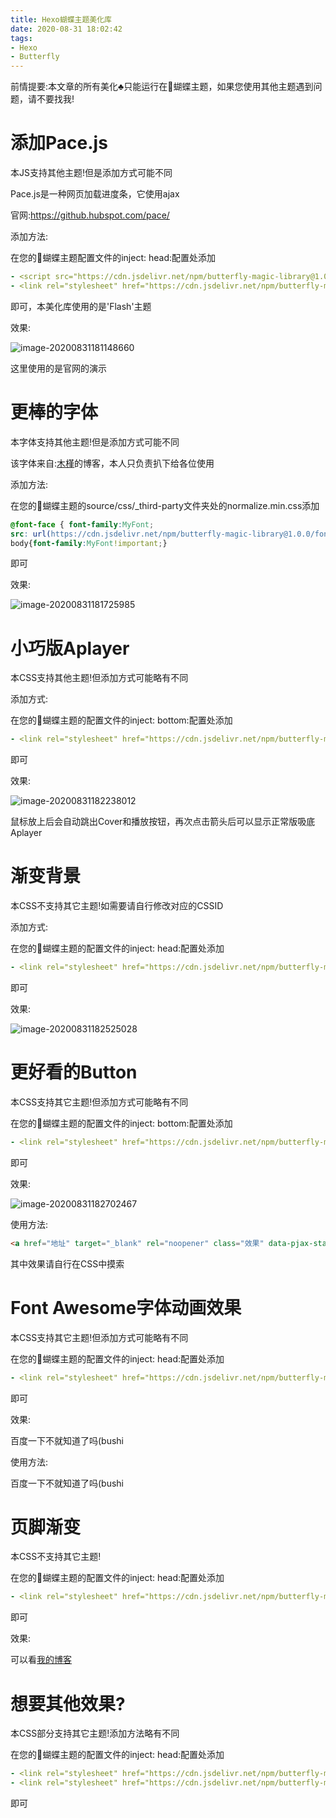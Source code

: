 ```yaml
---
title: Hexo蝴蝶主题美化库
date: 2020-08-31 18:02:42
tags:
- Hexo
- Butterfly
---
```


前情提要:本文章的所有美化♣只能运行在🦋蝴蝶主题，如果您使用其他主题遇到问题，请不要找我!





# 添加Pace.js

本JS支持其他主题!但是添加方式可能不同

Pace.js是一种网页加载进度条，它使用ajax

官网:https://github.hubspot.com/pace/

添加方法:

在您的🦋蝴蝶主题配置文件的inject:
  head:配置处添加

``` yaml
- <script src="https://cdn.jsdelivr.net/npm/butterfly-magic-library@1.0.0/js/pace.js"></script>
- <link rel="stylesheet" href="https://cdn.jsdelivr.net/npm/butterfly-magic-library@1.0.0/css/pace.css">
```

即可，本美化库使用的是'Flash'主题

效果:

![image-20200831181148660](https://cdn.jsdelivr.net/gh/slblog-github/BlogFlies/Blog/Pic/image-20200831181148660.png)

这里使用的是官网的演示

# 更棒的字体

本字体支持其他主题!但是添加方式可能不同

该字体来自:[木槿](https://xiabor.com)的博客，本人只负责扒下给各位使用

添加方法:

在您的🦋蝴蝶主题的source/css/_third-party文件夹处的normalize.min.css添加

``` css
@font-face { font-family:MyFont;
src: url(https://cdn.jsdelivr.net/npm/butterfly-magic-library@1.0.0/font/Font.woff2)}
body{font-family:MyFont!important;}
```

即可

效果:

![image-20200831181725985](https://cdn.jsdelivr.net/gh/slblog-github/BlogFlies/Blog/Pic/image-20200831181725985.png)

# 小巧版Aplayer

本CSS支持其他主题!但添加方式可能略有不同

添加方式:

在您的🦋蝴蝶主题的配置文件的inject:
  bottom:配置处添加

```yaml
- <link rel="stylesheet" href="https://cdn.jsdelivr.net/npm/butterfly-magic-library@1.0.0/css/aplayer.css">
```

即可

效果:

![image-20200831182238012](https://cdn.jsdelivr.net/gh/slblog-github/BlogFlies/Blog/Pic/image-20200831182238012.png)

鼠标放上后会自动跳出Cover和播放按钮，再次点击箭头后可以显示正常版吸底Aplayer

# 渐变背景

本CSS不支持其它主题!如需要请自行修改对应的CSSID

添加方式:

在您的🦋蝴蝶主题的配置文件的inject:
  head:配置处添加

``` yaml
- <link rel="stylesheet" href="https://cdn.jsdelivr.net/npm/butterfly-magic-library@1.0.0/css/banner.css">
```

即可

效果:

![image-20200831182525028](https://cdn.jsdelivr.net/gh/slblog-github/BlogFlies/Blog/Pic/image-20200831182525028.png)

# 更好看的Button

本CSS支持其它主题!但添加方式可能略有不同

在您的🦋蝴蝶主题的配置文件的inject:
  bottom:配置处添加

``` yaml
- <link rel="stylesheet" href="https://cdn.jsdelivr.net/npm/butterfly-magic-library@1.0.0/css/bf.button.css">
```

即可

效果:

![image-20200831182702467](https://cdn.jsdelivr.net/gh/slblog-github/BlogFlies/Blog/Pic/image-20200831182702467.png)

使用方法:

``` html
<a href="地址" target="_blank" rel="noopener" class="效果" data-pjax-state=""><span class="one-pan-tip one-pan-tip-mark one-pan-tip-success">文字</span></a>
```

其中效果请自行在CSS中摸索

# Font Awesome字体动画效果

本CSS支持其它主题!但添加方式可能略有不同

在您的🦋蝴蝶主题的配置文件的inject:
  head:配置处添加

``` yaml
- <link rel="stylesheet" href="https://cdn.jsdelivr.net/npm/butterfly-magic-library@1.0.0/css/font-awesome-animation.min.css">
```

即可

效果:

百度一下不就知道了吗(bushi

使用方法:

百度一下不就知道了吗(bushi

# 页脚渐变

本CSS不支持其它主题!

在您的🦋蝴蝶主题的配置文件的inject:
  head:配置处添加

``` yaml
- <link rel="stylesheet" href="https://cdn.jsdelivr.net/npm/butterfly-magic-library@1.0.0/css/footer.css">
```

即可

效果:

可以看[我的博客](https://blog.slqwq.cn)

# 想要其他效果?

本CSS部分支持其它主题!添加方法略有不同

在您的🦋蝴蝶主题的配置文件的inject:
  head:配置处添加

```yaml
- <link rel="stylesheet" href="https://cdn.jsdelivr.net/npm/butterfly-magic-library@1.0.0/css/normalize.min.css">
- <link rel="stylesheet" href="https://cdn.jsdelivr.net/npm/butterfly-magic-library@1.0.0/css/main.style.css">
```

即可